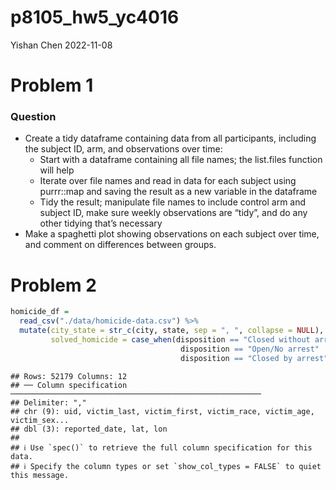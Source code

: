 p8105_hw5_yc4016
================
Yishan Chen
2022-11-08

# Problem 1

### Question

-   Create a tidy dataframe containing data from all participants,
    including the subject ID, arm, and observations over time:
    -   Start with a dataframe containing all file names; the list.files
        function will help
    -   Iterate over file names and read in data for each subject using
        purrr::map and saving the result as a new variable in the
        dataframe
    -   Tidy the result; manipulate file names to include control arm
        and subject ID, make sure weekly observations are “tidy”, and do
        any other tidying that’s necessary
-   Make a spaghetti plot showing observations on each subject over
    time, and comment on differences between groups.

# Problem 2

``` r
homicide_df = 
  read_csv("./data/homicide-data.csv") %>% 
  mutate(city_state = str_c(city, state, sep = ", ", collapse = NULL),
         solved_homicide = case_when(disposition == "Closed without arrest" ~ "unsolved",
                                      disposition == "Open/No arrest"        ~ "unsolved",
                                      disposition == "Closed by arrest"      ~ "solved"))
```

    ## Rows: 52179 Columns: 12
    ## ── Column specification ────────────────────────────────────────────────────────
    ## Delimiter: ","
    ## chr (9): uid, victim_last, victim_first, victim_race, victim_age, victim_sex...
    ## dbl (3): reported_date, lat, lon
    ## 
    ## ℹ Use `spec()` to retrieve the full column specification for this data.
    ## ℹ Specify the column types or set `show_col_types = FALSE` to quiet this message.
